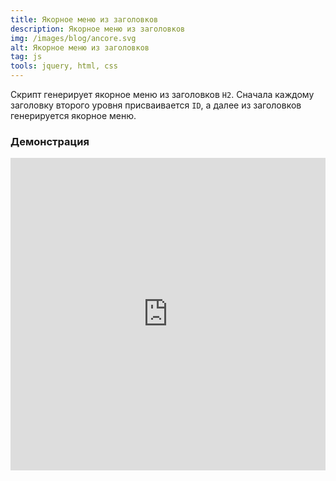 ```yaml
---
title: Якорное меню из заголовков
description: Якорное меню из заголовков
img: /images/blog/ancore.svg
alt: Якорное меню из заголовков
tag: js
tools: jquery, html, css
---
```


Скрипт генерирует якорное меню из заголовков `H2`. Сначала каждому заголовку второго уровня присваивается `ID`, а далее из заголовков генерируется якорное меню.

### Демонстрация
<iframe height="500" style="width: 100%;" scrolling="no" title="Якорные ссылки" src="https://codepen.io/a-zharikov/embed/YzjaWLW?default-tab=result&theme-id=dark" frameborder="no" loading="lazy" allowtransparency="true" allowfullscreen="true"></iframe>